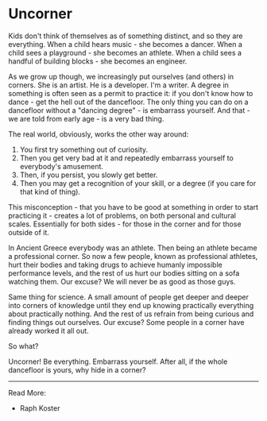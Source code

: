 # Uncorner

Kids don't think of themselves as of something distinct, and so they are everything. When a child hears music - she becomes a dancer. When a child sees a playground - she becomes an athlete. When a child sees a handful of building blocks - she becomes an engineer.

As we grow up though, we increasingly put ourselves (and others) in corners. She is an artist. He is a developer. I'm a writer.
A degree in something is often seen as a permit to practice it: if you don't know how to dance - get the hell out of the dancefloor. The only thing you can do on a dancefloor without a "dancing degree" - is embarrass yourself. And that - we are told from early age - is a very bad thing.

The real world, obviously,  works the other way around:
1. You first try something out of curiosity.
2. Then you get very bad at it and repeatedly embarrass yourself to everybody's amusement.
3. Then, if you persist, you slowly get better.
4. Then you may get a recognition of your skill, or a degree (if you care for that kind of thing).

This misconception - that you have to be good at something in order to start practicing it - creates a lot of problems, on both personal and cultural scales. Essentially for both sides - for those in the corner and for those outside of it.

In Ancient Greece everybody was an athlete. Then being an athlete became a professional corner. So now a few people, known as professional athletes, hurt their bodies and taking drugs to achieve humanly impossible performance levels, and the rest of us hurt our bodies sitting on a sofa watching them. Our excuse? We will never be as good as those guys.

Same thing for science. A small amount of people get deeper and deeper into corners of knowledge until they end up knowing practically everything about practically nothing. And the rest of us refrain from being curious and finding things out ourselves. Our excuse? Some people in a corner have already worked it all out. 

So what?

Uncorner! Be everything. Embarrass yourself. After all, if the whole dancefloor is yours, why hide in a corner?


* * *
Read More:
* Raph Koster
